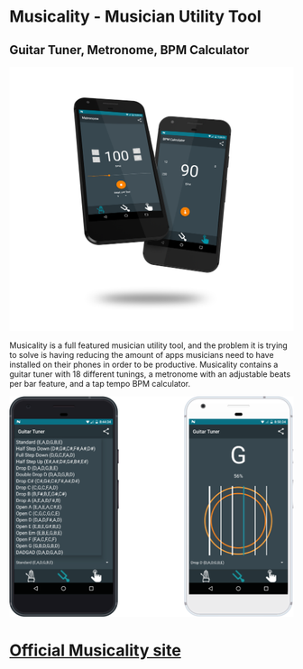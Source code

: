 # Musicality - Musician Utility Tool
## Guitar Tuner, Metronome, BPM Calculator

![Image](/docs/images/metronome-bpm.png?raw=true "Musicality")

Musicality is a full featured musician utility tool, and the problem it is trying to solve is having reducing the amount of apps musicians need to have installed on their phones in order to be productive. Musicality contains a guitar tuner with 18 different tunings, a metronome with an adjustable beats per bar feature, and a tap tempo BPM calculator.

![Image](/docs/images/guitar-tunings.png?raw=true "Musicality")


# [Official Musicality site](http://darkes.me/musicality "Musicality App Website")



